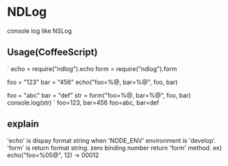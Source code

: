 # NDLog
console log like NSLog

## Usage(CoffeeScript)
`
echo = require("ndlog").echo
form = require("ndlog").form

foo = "123"
bar = "456"
echo("foo=%@, bar=%@", foo, bar)

foo = "abc"
bar = "def"
str = form("foo=%@, bar=%@", foo, bar)
console.log(str)
`
foo=123, bar=456
foo=abc, bar=def

## explain
'echo' is dispay format string when 'NODE_ENV' environment is 'develop'.
'form' is return format string.
zero binding number return 'form' method.
ex)
echo("foo=%05@", 12) -> 00012

